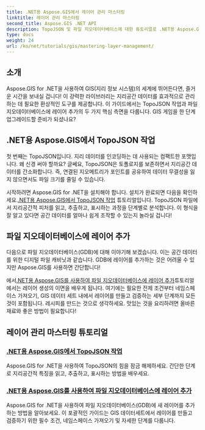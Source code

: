 ```yaml
---
title: .NET용 Aspose.GIS에서 레이어 관리 마스터링
linktitle: 레이어 관리 마스터링
second_title: Aspose.GIS .NET API
description: TopoJSON 및 파일 지오데이터베이스에 대한 튜토리얼로 .NET용 Aspose.GIS의 잠재력을 활용하세요. 레이어 관리를 간소화하세요.
type: docs
weight: 24
url: /ko/net/tutorials/gis/mastering-layer-management/
---
```

## 소개

Aspose.GIS for .NET을 사용하여 GIS(지리 정보 시스템)의 세계에 뛰어든다면, 즐거운 시간을 보내실 겁니다! 이 강력한 라이브러리는 지리공간 데이터를 효과적으로 관리하는 데 필요한 환상적인 도구를 제공합니다. 이 가이드에서는 TopoJSON 작업과 파일 지오데이터베이스에 레이어 추가의 두 가지 핵심 측면을 다룹니다. GIS 게임을 한 단계 업그레이드할 준비가 되셨나요?

## .NET용 Aspose.GIS에서 TopoJSON 작업

첫 번째는 TopoJSON입니다. 지리 데이터를 인코딩하는 데 사용되는 컴팩트한 포맷입니다. 왜 신경 써야 할까요? 글쎄요, TopoJSON은 토폴로지를 보존하면서 지리공간 데이터를 간소화합니다. 즉, 연결된 지오메트리가 포인트를 공유하여 데이터 무결성을 잃지 않으면서도 파일 크기를 줄일 수 있습니다. 

 시작하려면 Aspose.GIS for .NET을 설치해야 합니다. 설치가 완료되면 다음을 확인하세요.[.NET용 Aspose.GIS에서 TopoJSON 작업](./working-with-topojson/) 튜토리얼입니다. TopoJSON 파일에서 지리공간적 피처를 읽고, 추출하고, 표시하는 과정을 단계별로 분석합니다. 이 형식을 잘 알고 있다면 공간 데이터를 얼마나 쉽게 조작할 수 있는지 놀라실 겁니다!

## 파일 지오데이터베이스에 레이어 추가

다음으로 파일 지오데이터베이스(GDB)에 대해 이야기해 보겠습니다. 이는 공간 데이터를 위한 디지털 파일 캐비닛과 같습니다. GDB에 레이어를 추가하는 것은 어려울 수 있지만 Aspose.GIS를 사용하면 간단합니다! 

 에서[.NET용 Aspose.GIS를 사용하여 파일 지오데이터베이스에 레이어 추가](./add-layer-to-file-geo-database/)튜토리얼에서는 레이어 생성의 이면을 배우게 됩니다. 여기에는 필요한 전제 조건부터 네임스페이스 가져오기, GIS 데이터 세트 내에서 레이어를 만들고 검증하는 세부 단계까지 모든 것이 포함됩니다. 레시피를 만드는 것으로 생각하세요. 맛있는 것을 요리하려면 올바른 재료와 좋은 방법이 필요합니다!

## 레이어 관리 마스터링 튜토리얼
### [.NET용 Aspose.GIS에서 TopoJSON 작업](./working-with-topojson/)
Aspose.GIS for .NET을 사용하여 TopoJSON의 힘을 잠금 해제하세요. 간단한 단계로 지리공간적 특징을 읽고, 추출하고, 표시하는 방법을 배우세요.
### [.NET용 Aspose.GIS를 사용하여 파일 지오데이터베이스에 레이어 추가](./add-layer-to-file-geo-database/)
Aspose.GIS for .NET을 사용하여 파일 지오데이터베이스(GDB)에 새 레이어를 추가하는 방법을 알아보세요. 이 포괄적인 가이드는 GIS 데이터세트에서 레이어를 만들고 검증하기 위한 필수 조건, 네임스페이스 가져오기 및 자세한 단계를 다룹니다.
